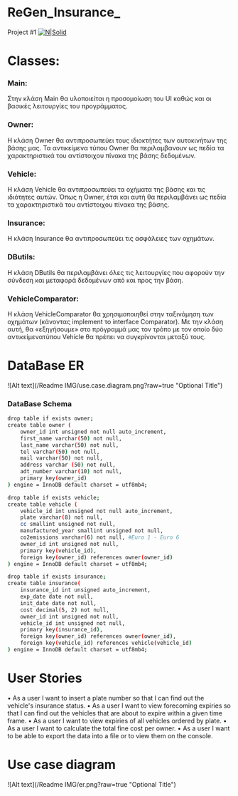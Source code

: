 # ReGen_Insurance_
Project #1
[![N|Solid](https://media.licdn.com/dms/image/C4D0BAQEU9pNF3SjSyw/company-logo_200_200/0?e=2159024400&v=beta&t=kHh6r4G3f9fW_BODg5295xJ6A-y8qVffcWeJDROsYi8)](https://nodesource.com/products/nsolid)

# Classes:
### Main:  
Στην κλάση Main θα υλοποιείται η προσομοίωση του UI καθώς και οι βασικές λειτουργίες του προγράμματος.

### Owner: 
H κλάση Owner θα αντιπροσωπεύει τους ιδιοκτήτες των αυτοκινήτων της βάσης μας. Τα αντικείμενα τύπου Owner θα περιλαμβανουν ως πεδία τα χαρακτηριστικά του αντίστοιχου πίνακα της βάσης δεδομένων.

### Vehicle: 
H κλάση Vehicle θα αντιπροσωπεύει τα οχήματα της βάσης και τις ιδιότητες αυτών. Όπως η Owner, έτσι και αυτή θα περιλαμβάνει ως πεδία τα χαρακτηριστικά του αντίστοιχου πίνακα της βάσης.

### Insurance: 
H κλάση  Insurance θα αντιπροσωπεύει τις ασφάλειες των οχημάτων. 

### DButils: 
H κλάση DButils θα περιλαμβάνει όλες τις λειτουργίες που αφορούν την σύνδεση και μεταφορά δεδομένων από και προς την βάση.

### VehicleComparator: 
H κλάση VehicleComparator θα χρησιμοποιηθεί στην ταξινόμηση των οχημάτων (κάνοντας implement το interface Comparator). Με την κλάση αυτή, θα «εξηγήσουμε» στο πρόγραμμά μας τον τρόπο με τον οποίο δύο αντικείμενατύπου Vehicle θα πρέπει να συγκρίνονται μεταξύ τους.




# DataBase ER
![Alt text](/Readme IMG/use.case.diagram.png?raw=true "Optional Title")

### DataBase Schema

```sh
drop table if exists owner;
create table owner (
    owner_id int unsigned not null auto_increment,
    first_name varchar(50) not null,
    last_name varchar(50) not null,
    tel varchar(50) not null,
    mail varchar(50) not null,
    address varchar (50) not null,
    adt_number varchar(10) not null,
    primary key(owner_id)
) engine = InnoDB default charset = utf8mb4;
```


```sh
drop table if exists vehicle;
create table vehicle (
    vehicle_id int unsigned not null auto_increment,
    plate varchar(8) not null,
    cc smallint unsigned not null,
    manufactured_year smallint unsigned not null,
    co2emissions varchar(6) not null, #Euro 1 - Euro 6
    owner_id int unsigned not null,
    primary key(vehicle_id),
    foreign key(owner_id) references owner(owner_id)
) engine = InnoDB default charset = utf8mb4;
```


```sh
drop table if exists insurance;
create table insurance(
    insurance_id int unsigned auto_increment,
    exp_date date not null,
    init_date date not null,
    cost decimal(5, 2) not null,
    owner_id int unsigned not null,
    vehicle_id int unsigned not null,
    primary key(insurance_id),
    foreign key(owner_id) references owner(owner_id),
    foreign key(vehicle_id) references vehicle(vehicle_id)
) engine = InnoDB default charset = utf8mb4;
```


# User Stories
•	As a user I want to insert a plate number so that I can find out the vehicle's insurance status.
•	As a user I want to view forecoming expiries so that I can find out the vehicles that are about to expire within a given time frame.
•	As a user I want to view expiries of all vehicles ordered by plate.
•	As a user I want to calculate the total fine cost per owner.
•	As a user I want to be able to export the data into a file or to view them on the console.

# Use case diagram
![Alt text](/Readme IMG/er.png?raw=true "Optional Title")
